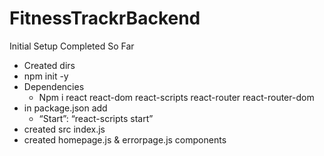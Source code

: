 # FitnessTrackrBackend

Initial Setup Completed So Far

- Created dirs
- npm init -y
- Dependencies
  - Npm i react react-dom react-scripts react-router react-router-dom
- in package.json add
  - “Start”: “react-scripts start”
- created src index.js
- created homepage.js & errorpage.js components
